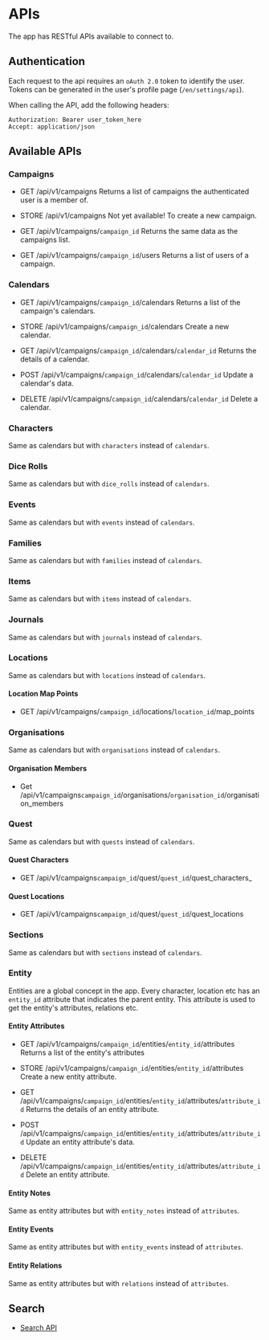 # APIs

The app has RESTful APIs available to connect to.

## Authentication

Each request to the api requires an `oAuth 2.0` token to identify the user. Tokens can be generated in the user's profile page (`/en/settings/api`).

When calling the API, add the following headers:

    Authorization: Bearer user_token_here
    Accept: application/json
    
## Available APIs

### Campaigns
* GET /api/v1/campaigns
Returns a list of campaigns the authenticated user is a member of.

* STORE /api/v1/campaigns
Not yet available! To create a new campaign.

* GET /api/v1/campaigns/`campaign_id`
Returns the same data as the campaigns list.

* GET /api/v1/campaigns/`campaign_id`/users
Returns a list of users of a campaign.

### Calendars

* GET /api/v1/campaigns/`campaign_id`/calendars
Returns a list of the campaign's calendars.

* STORE /api/v1/campaigns/`campaign_id`/calendars
Create a new calendar.

* GET /api/v1/campaigns/`campaign_id`/calendars/`calendar_id`
Returns the details of a calendar.

* POST /api/v1/campaigns/`campaign_id`/calendars/`calendar_id`
Update a calendar's data.

* DELETE /api/v1/campaigns/`campaign_id`/calendars/`calendar_id`
Delete a calendar.

### Characters
Same as calendars but with `characters` instead of `calendars`.

### Dice Rolls
Same as calendars but with `dice_rolls` instead of `calendars`.

### Events
Same as calendars but with `events` instead of `calendars`.

### Families
Same as calendars but with `families` instead of `calendars`.

### Items
Same as calendars but with `items` instead of `calendars`.

### Journals
Same as calendars but with `journals` instead of `calendars`.

### Locations
Same as calendars but with `locations` instead of `calendars`.

#### Location Map Points
* GET /api/v1/campaigns/`campaign_id`/locations/`location_id`/map_points

### Organisations 
Same as calendars but with `organisations` instead of `calendars`.

#### Organisation Members 
* Get /api/v1/campaigns`campaign_id`/organisations/`organisation_id`/organisation_members

### Quest 
Same as calendars but with `quests` instead of `calendars`.

#### Quest Characters
* GET /api/v1/campaigns`campaign_id`/quest/`quest_id`/quest_characters_

#### Quest Locations
* GET /api/v1/campaigns`campaign_id`/quest/`quest_id`/quest_locations

### Sections
Same as calendars but with `sections` instead of `calendars`.

### Entity
Entities are a global concept in the app. Every character, location etc has an `entity_id` attribute that indicates the parent entity. This attribute is used to get the entity's attributes, relations etc.

#### Entity Attributes
* GET /api/v1/campaigns/`campaign_id`/entities/`entity_id`/attributes
Returns a list of the entity's attributes

* STORE /api/v1/campaigns/`campaign_id`/entities/`entity_id`/attributes
Create a new entity attribute.

* GET /api/v1/campaigns/`campaign_id`/entities/`entity_id`/attributes/`attribute_id`
Returns the details of an entity attribute.

* POST /api/v1/campaigns/`campaign_id`/entities/`entity_id`/attributes/`attribute_id`
Update an entity attribute's data.

* DELETE /api/v1/campaigns/`campaign_id`/entities/`entity_id`/attributes/`attribute_id`
Delete an entity attribute.

#### Entity Notes
Same as entity attributes but with `entity_notes` instead of `attributes`.

#### Entity Events
Same as entity attributes but with `entity_events` instead of `attributes`.

#### Entity Relations
Same as entity attributes but with `relations` instead of `attributes`.

## Search
* [Search API](search.md)